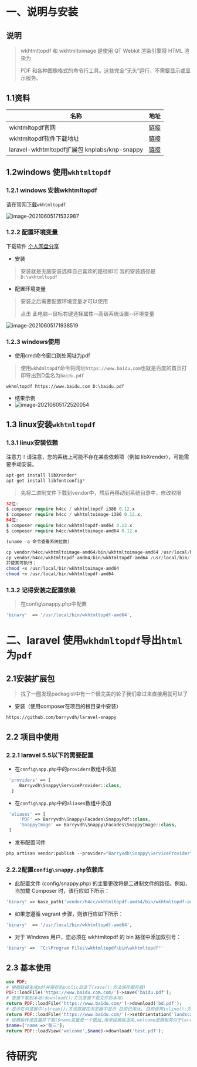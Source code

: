 #  一、说明与安装

## 说明

> wkhtmltopdf 和 wkhtmltoimage 是使用 QT Webkit 渲染引擎将 HTML 渲染为
>
>  PDF 和各种图像格式的命令行工具。这些完全“无头”运行，不需要显示或显示服务。

## 1.1资料

| 名称                                         | 地址                                                      |
| -------------------------------------------- | --------------------------------------------------------- |
| wkhtmltopdf官网                              | [链接](https://wkhtmltopdf.org/)                          |
| wkhtmltopdf软件下载地址                      | [链接](https://wkhtmltopdf.org/downloads.html)            |
| laravel-wkhtmltopdf扩展包 knplabs/knp-snappy | [链接](https://packagist.org/packages/knplabs/knp-snappy) |

## 1.2windows 使用`wkhtmltopdf`

###  1.2.1 windows 安装wkhtmltopdf

请在官网[下载](https://github.com/wkhtmltopdf/packaging/releases/download/0.12.6-1/wkhtmltox-0.12.6-1.msvc2015-win64.exe)`wkhtmltopdf`

![image-20210605171532987](https://yaoliuyang-blog-images.oss-cn-beijing.aliyuncs.com/blogImages/image-20210605171532987.png)



### 1.2.2 配置环境变量

下载软件 [个人网盘分享](https://yaoliuyang.lanzoui.com/iA6wtptpqyj)

- 安装

> 安装就是无脑安装选择自己喜欢的路径即可	我的安装路径是`D:\wkhtmltopdf`

- 配置环境变量

> 安装之后需要配置环境变量才可以使用
>
> 点击 此电脑--鼠标右键选择属性--高级系统设置--环境变量

![image-20210605171938519](https://yaoliuyang-blog-images.oss-cn-beijing.aliyuncs.com/blogImages/image-20210605171938519.png)

### 1.2.3 windows使用

- 使用cmd命令窗口到处网址为pdf

> 使用`wkhdmltopdf`命令将网址`https://www.baidu.com`也就是百度的首页打印导出到D盘名为`baidu.pdf`

```shell
wkhmltopdf https://www.baidu.com D:\baidu.pdf
```

- 结果示例
- ![image-20210605172520054](https://yaoliuyang-blog-images.oss-cn-beijing.aliyuncs.com/blogImages/image-20210605172520054.png)

## 1.3 linux安装`wkhtmltopdf`

### 1.3.1 linux安装依赖

注意力！请注意，您的系统上可能不存在某些依赖项（例如 libXrender），可能需要手动安装。

```php
apt-get install libXrender*
apt-get install libfontconfig*
```

> 先将二进制文件下载到vendor中，然后再移动到系统目录中，修改权限

```php
32位:
$ composer require h4cc / wkhtmltopdf-i386 0.12.x
$ composer require h4cc / wkhtmltoimage-i386 0.12.x，
64位:
$ composer require h4cc/wkhtmltopdf-amd64 0.12.x
$ composer require h4cc/wkhtmltoimage-amd64 0.12.x

(uname -a 命令查看系统位数)

cp vendor/h4cc/wkhtmltoimage-amd64/bin/wkhtmltoimage-amd64 /usr/local/bin/
cp vendor/h4cc/wkhtmltopdf-amd64/bin/wkhtmltopdf-amd64 /usr/local/bin/
并使其可执行：
chmod +x /usr/local/bin/wkhtmltoimage-amd64 
chmod +x /usr/local/bin/wkhtmltopdf-amd64
```

### 1.3.2 记得安装之配置依赖

> 在config\snappy.php中配置

```php
'binary'  => '/usr/local/bin/wkhtmltopdf-amd64',
```

#  二、laravel 使用`wkhdmltopdf`导出`html`为`pdf`

## 2.1安装扩展包

> 找了一圈发现packagist中有一个很完美的轮子我们拿过来直接用就可以了

- 安装（使用composer在项目的根目录中安装）

```shell
https://github.com/barryvdh/laravel-snappy
```

## 2.2 项目中使用

### 2.2.1 laravel 5.5以下的需要配置

- 在`config\app.php`中的`providers`数组中添加

```php
 'providers' => [
     Barryvdh\Snappy\ServiceProvider::class,
  ]
```

- 在`config\app.php`中的`aliases`数组中添加

```php
 'aliases' => [
     'PDF' => Barryvdh\Snappy\Facades\SnappyPdf::class,
     'SnappyImage' => Barryvdh\Snappy\Facades\SnappyImage::class,    
 ]
```

- 发布配置问件

```php
php artisan vendor:publish --provider="Barryvdh\Snappy\ServiceProvider"
```

### 2.2.2配置`config\snappy.php`依赖库

- 此配置文件 (config/snappy.php) 的主要更改将是二进制文件的路径。例如，当加载 Composer 时，该行应如下所示：

```php
'binary' => base_path('vendor/h4cc/wkhtmltopdf-amd64/bin/wkhtmltopdf-amd64'),
```

- 如果您遵循 vagrant 步骤，则该行应如下所示：

```php
'binary'  => '/usr/local/bin/wkhtmltopdf-amd64',
```

- 对于 Windows 用户，您必须在 wkhtmltopdf 的 bin 路径中添加双引号：

```php
'binary' => '"C:\Program Files\wkhtmltopdf\bin\wkhtmltopdf"'
```

## 2.3 基本使用

```php
use PDF;
# 根据链接生成pdf并保存到public目录下(save();方法保存服务器)
PDF::loadFile('https://www.baidu.com.com/')->save('baidu.pdf');
# 直接下载到本地(download();方法直接下载文件到本地)
return PDF::loadFile('https://www.baidu.com/')->download('bd.pdf');
# 显示在浏览器中(stream();方法直接在浏览器中显示 目前已淘汰, 目前使用inline();方法)
return PDF::loadFile('https://www.baidu.com/')->setOrientation('landscape')->stream('bd.pdf');
# 给模板传递变量并下载($name变量是一个数组,用来给模板渲染,welcome是模板类似于laravel blade模板)
$name=['name'=>'张三'];
return PDF::loadView('welcome',$name)->download('test.pdf');
```



# 待研究

